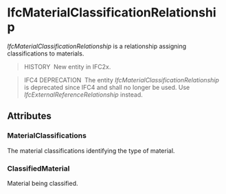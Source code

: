 # IfcMaterialClassificationRelationship

_IfcMaterialClassificationRelationship_ is a relationship assigning classifications to materials.
<!-- end of short definition -->


> HISTORY  New entity in IFC2x.

> IFC4 DEPRECATION  The entity _IfcMaterialClassificationRelationship_ is deprecated since IFC4 and shall no longer be used. Use _IfcExternalReferenceRelationship_ instead.

## Attributes

### MaterialClassifications
The material classifications identifying the type of material.

### ClassifiedMaterial
Material being classified.
